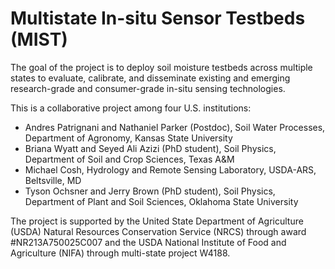 # Multistate In-situ Sensor Testbeds (MIST)

The goal of the project is to deploy soil moisture testbeds across multiple states to evaluate, calibrate, and disseminate existing and emerging research-grade and consumer-grade in-situ sensing technologies.

This is a collaborative project among four U.S. institutions:

- Andres Patrignani and Nathaniel Parker (Postdoc), Soil Water Processes, Department of Agronomy, Kansas State University
- Briana Wyatt and Seyed Ali Azizi (PhD student), Soil Physics, Department of Soil and Crop Sciences, Texas A&M
- Michael Cosh, Hydrology and Remote Sensing Laboratory, USDA-ARS, Beltsville, MD
- Tyson Ochsner and Jerry Brown (PhD student), Soil Physics, Department of Plant and Soil Sciences, Oklahoma State University

The project is supported by the United State Department of Agriculture (USDA) Natural Resources Conservation Service (NRCS) through award #NR213A750025C007 and the USDA National Institute of Food and Agriculture (NIFA) through multi-state project W4188.
